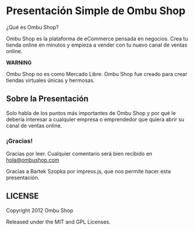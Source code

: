 Presentación Simple de Ombu Shop
============

¿Qué es Ombu Shop? 

Ombu Shop es la plataforma de eCommerce pensada en negocios. Crea tu
tienda online en minutos y empieza a vender con tu nuevo canal de ventas
online. 

**WARNING**

Ombu Shop no es como Mercado Libre. Ombu Shop fue creado para crear
tiendas virtuales únicas y hermosas. 


Sobre la Presentación
----------------

Solo habla de los puntos más importantes de Ombu Shop y por qué le
debería interesar a cualquier empresa o emprendedor que quiera abrir su
canal de ventas online. 

### ¡Gracias!

Gracias por leer. Cualquier comentario será bien recibido en
hola@ombushop.com

Gracias a Bartek Szopka por impress.js, que nos permite hacer esta presentación.

LICENSE
---------

Copyright 2012 Ombu Shop

Released under the MIT and GPL Licenses.



